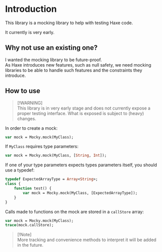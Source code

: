 # Introduction
This library is a mocking library to help with testing Haxe code.

It currently is very early.

## Why not use an existing one?
I wanted the mocking library to be future-proof.  
As Haxe introduces new features, such as null safety, we need mocking libraries to be able to handle such features and the constraints they introduce.

## How to use

>   [!WARNING]  
>   This library is in very early stage and does not currently expose a proper testing interface. What is exposed is subject to (heavy) changes.  

In order to create a mock:

```haxe
var mock = Mocky.mock(MyClass);
```

If `MyClass` requires type parameters:

```haxe
var mock = Mocky.mock(MyClass, [String, Int]);
```

If one of your type parameters expects types parameters itself, you should use a typedef:

```haxe
typedef ExpectedArrayType = Array<String>;
class {
    function test() {
        var mock = Mocky.mock(MyClass, [ExpectedArrayType]);
    }
}

```

Calls made to functions on the mock are stored in a `callStore` array:

```haxe
var mock = Mocky.mock(MyClass);
trace(mock.callStore);
```

>   [!Note]  
>   More tracking and convenience methods to interpret it will be added in the future.
